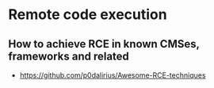 # Remote code execution

## How to achieve RCE in known CMSes, frameworks and related
- https://github.com/p0dalirius/Awesome-RCE-techniques
